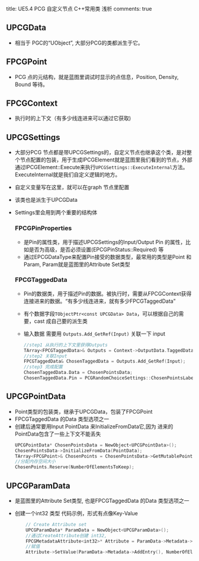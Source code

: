 title: UE5.4 PCG 自定义节点 C++常用类 浅析
comments: true

## **UPCGData** 

- 相当于 PGC的“UObject”, 大部分PCG的类都派生于它。

## **FPCGPoint**

- PCG 点的元结构，就是蓝图里调试时显示的点信息，Position, Density, Bound 等待。

## **FPCGContext**

- 执行时的上下文（有多少线连进来可以通过它获取)

## **UPCGSettings** 

- 大部分PCG 节点都是带UPCGSettings的，自定义节点也继承这个类，是对整个节点配置的包装，用于生成IPCGElement就是蓝图里我们看到的节点，外部通过IPCGElement::Execute来执行`UPCGSettings::ExecuteInternal`方法。ExecuteInternal就是我们自定义逻辑的地方。
- 自定义变量写在这里，就可以在graph 节点里配置
- 该类也是派生于UPCGData
- Settings里会用到两个重要的结构体

    ### **FPCGPinProperties**

    - 是Pin的属性类，用于描述UPCGSettings的Input/Output Pin 的属性，比如是否为高级，是否必须设置(EPCGPinStatus::Required) 等
    - 通过EPCGDataType来配置Pin接受的数据类型，最常用的类型是Point 和 Param, Param就是蓝图里的Attribute Set类型
    
    ### **FPCGTaggedData**

    - Pin的数据类，用于描述Pin的数据。被执行时，需要从FPCGContext获得连接进来的数据。“有多少线连进来，就有多少FPCGTaggedData”
    - 有个数据字段`TObjectPtr<const UPCGData> Data`，可以根据自己的需要，cast 成自己要的派生类
    - 输入数据 需要用 `Outputs.Add_GetRef(Input)` 关联一下 input
  
        ``` cpp
        //step1 从执行的上下文里获得Outputs
        TArray<FPCGTaggedData>& Outputs = Context->OutputData.TaggedData;
        //step2 关联Input
        FPCGTaggedData& ChosenTaggedData = Outputs.Add_GetRef(Input);
        //step3 完成配置
        ChosenTaggedData.Data = ChosenPointsData;
        ChosenTaggedData.Pin = PCGRandomChoiceSettings::ChosenPointsLabel;
        ```

## **UPCGPointData**

- Point类型的包装类，继承于UPCGData，包装了FPCGPoint
- FPCGTaggedData 的Data 类型选项之一
- 创建后通常要用Input PointData 来InitializeFromData它,因为 进来的PointData包含了一些上下文不能丢失
    ```cpp
    UPCGPointData* ChosenPointsData = NewObject<UPCGPointData>();
    ChosenPointsData->InitializeFromData(PointData);
    TArray<FPCGPoint>& ChosenPoints = ChosenPointsData->GetMutablePoints();
    //分配内存空间大小
    ChosenPoints.Reserve(NumberOfElementsToKeep);
    ```
## **UPCGParamData**
  - 是蓝图里的Attribute Set类型, 也是FPCGTaggedData 的Data 类型选项之一
  - 创建一个int32 类型 代码示例，形式有点像Key-Value
  
    ``` cpp
        // Create Attribute set
        UPCGParamData* ParamData = NewObject<UPCGParamData>();
        //通过CreateAttribute创建 int32, 
        FPCGMetadataAttribute<int32>* Attribute = ParamData->Metadata->CreateAttribute<int32>(TEXT("ChosenPointsNum"), NumberOfElementsToKeep, true, true);
        //赋值
        Attribute->SetValue(ParamData->Metadata->AddEntry(), NumberOfElementsToKeep);
    ```

    
    
    






